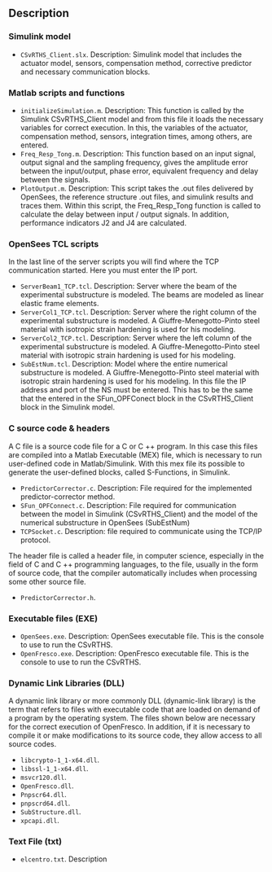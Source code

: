 ## Description

### Simulink model

- `CSvRTHS_Client.slx`. Description: Simulink model that includes the actuator model, sensors, compensation method, corrective predictor and necessary communication blocks.

### Matlab scripts and functions

- `initializeSimulation.m`. Description: This function is called by the Simulink CSvRTHS_Client model and from this file it loads the necessary variables for correct execution. In this, the variables of the actuator, compensation method, sensors, integration times, among others, are entered.
- `Freq_Resp_Tong.m`. Description: This function based on an input signal, output signal and the sampling frequency, gives the amplitude error between the input/output, phase error, equivalent frequency and delay between the signals.
- `PlotOutput.m`. Description: This script takes the .out files delivered by OpenSees, the reference structure .out files, and simulink results and traces them. Within this script, the Freq_Resp_Tong function is called to calculate the delay between input / output signals. In addition, performance indicators J2 and J4 are calculated.

### OpenSees TCL scripts

In the last line of the server scripts you will find where the TCP communication started. Here you must enter the IP port.

- `ServerBeam1_TCP.tcl`. Description: Server where the beam of the experimental substructure is modeled. The beams are modeled as linear elastic frame elements. 
- `ServerCol1_TCP.tcl`. Description: Server where the right column of the experimental substructure is modeled. A Giuffre-Menegotto-Pinto steel material with isotropic strain hardening is used for his modeling.
- `ServerCol2_TCP.tcl`. Description: Server where the left column of the experimental substructure is modeled. A Giuffre-Menegotto-Pinto steel material with isotropic strain hardening is used for his modeling.
- `SubEstNum.tcl`. Description: Model where the entire numerical substructure is modeled. A Giuffre-Menegotto-Pinto steel material with isotropic strain hardening is used for his modeling. In this file the IP address and port of the NS must be entered. This has to be the same that the entered in the SFun_OPFConect block in the CSvRTHS_Client block in the Simulink model.

### C source code & headers

A C file is a source code file for a C or C ++ program. In this case this files are compiled into a Matlab Executable (MEX) file, which is necessary to run user-defined code in Matlab/Simulink. With this mex file its possible to generate the user-defined blocks, called S-Functions, in Simulink.

- `PredictorCorrector.c`. Description: File required for the implemented predictor-corrector method.
- `SFun_OPFConnect.c`. Description: File required for communication between the model in Simulink (CSvRTHS_Client) and the model of the numerical substructure in OpenSees (SubEstNum)
- `TCPSocket.c`. Description: file required to communicate using the TCP/IP protocol.

The header file is called a header file, in computer science, especially in the field of C and C ++ programming languages, to the file, usually in the form of source code, that the compiler automatically includes when processing some other source file.

- `PredictorCorrector.h`.

### Executable files (EXE)

- `OpenSees.exe`. Description: OpenSees executable file. This is the console to use to run the CSvRTHS.
- `OpenFresco.exe`. Description: OpenFresco executable file. This is the console to use to run the CSvRTHS.

### Dynamic Link Libraries (DLL)

A dynamic link library or more commonly DLL (dynamic-link library) is the term that refers to files with executable code that are loaded on demand of a program by the operating system. The files shown below are necessary for the correct execution of OpenFresco. In addition, if it is necessary to compile it or make modifications to its source code, they allow access to all source codes.

- `libcrypto-1_1-x64.dll`.
- `libssl-1_1-x64.dll`.
- `msvcr120.dll`.
- `OpenFresco.dll`.
- `Pnpscr64.dll`.
- `pnpscrd64.dll`.
- `SubStructure.dll`.
- `xpcapi.dll`.

### Text File (txt)

- `elcentro.txt`. Description
